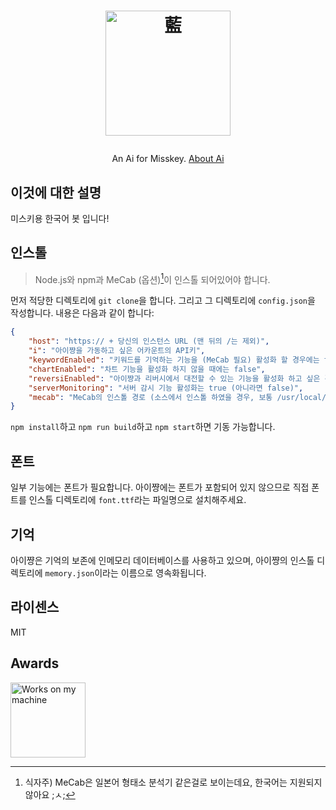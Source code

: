 <h1><p align="center"><img src="./ai.svg" alt="藍" height="200"></p></h1>
<p align="center">An Ai for Misskey. <a href="./torisetu.md">About Ai</a></p>

## 이것에 대한 설명
미스키용 한국어 봇 입니다!

## 인스톨
> Node.js와 npm과 MeCab (옵션)[^1]이 인스톨 되어있어야 합니다.

[^1]: 식자주) MeCab은 일본어 형태소 분석기 같은걸로 보이는데요, 한국어는 지원되지 않아요 ;ㅅ;

먼저 적당한 디렉토리에 `git clone`을 합니다.
그리고 그 디렉토리에 `config.json`을 작성합니다. 내용은 다음과 같이 합니다:
``` json
{
	"host": "https:// + 당신의 인스턴스 URL (맨 뒤의 /는 제외)",
	"i": "아이쨩을 가동하고 싶은 어카운트의 API키",
	"keywordEnabled": "키워드를 기억하는 기능을 (MeCab 필요) 활성화 할 경우에는 true (아니라면 false)",
	"chartEnabled": "차트 기능을 활성화 하지 않을 때에는 false",
	"reversiEnabled": "아이쨩과 리버시에서 대전할 수 있는 기능을 활성화 하고 싶은 경우에 true (아니라면 false)",
	"serverMonitoring": "서버 감시 기능 활성화는 true (아니라면 false)",
	"mecab": "MeCab의 인스톨 경로 (소스에서 인스톨 하였을 경우, 보통 /usr/local/bin/mecab)"
}
```
`npm install`하고 `npm run build`하고 `npm start`하면 기동 가능합니다.

## 폰트
일부 기능에는 폰트가 필요합니다. 아이쨩에는 폰트가 포함되어 있지 않으므로 직접 폰트를 인스톨 디렉토리에 `font.ttf`라는 파일명으로 설치해주세요.

## 기억
아이쨩은 기억의 보존에 인메모리 데이터베이스를 사용하고 있으며, 아이쨩의 인스톨 디렉토리에 `memory.json`이라는 이름으로 영속화됩니다.

## 라이센스
MIT

## Awards
<img src="./WorksOnMyMachine.png" alt="Works on my machine" height="120">
